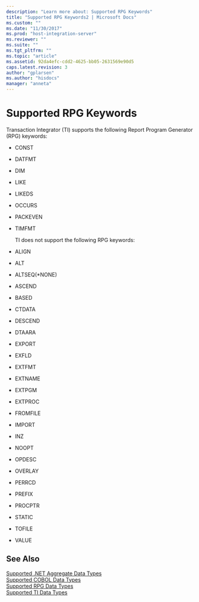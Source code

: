 ```yaml
---
description: "Learn more about: Supported RPG Keywords"
title: "Supported RPG Keywords2 | Microsoft Docs"
ms.custom: ""
ms.date: "11/30/2017"
ms.prod: "host-integration-server"
ms.reviewer: ""
ms.suite: ""
ms.tgt_pltfrm: ""
ms.topic: "article"
ms.assetid: 92da4efc-cdd2-4625-bb05-2631569e90d5
caps.latest.revision: 3
author: "gplarsen"
ms.author: "hisdocs"
manager: "anneta"
---
```

# Supported RPG Keywords
Transaction Integrator (TI) supports the following Report Program Generator (RPG) keywords:  
  
- CONST  
  
- DATFMT  
  
- DIM  
  
- LIKE  
  
- LIKEDS  
  
- OCCURS  
  
- PACKEVEN  
  
- TIMFMT  
  
  TI does not support the following RPG keywords:  
  
- ALIGN  
  
- ALT  
  
- ALTSEQ(*NONE)  
  
- ASCEND  
  
- BASED  
  
- CTDATA  
  
- DESCEND  
  
- DTAARA  
  
- EXPORT  
  
- EXFLD  
  
- EXTFMT  
  
- EXTNAME  
  
- EXTPGM  
  
- EXTPROC  
  
- FROMFILE  
  
- IMPORT  
  
- INZ  
  
- NOOPT  
  
- OPDESC  
  
- OVERLAY  
  
- PERRCD  
  
- PREFIX  
  
- PROCPTR  
  
- STATIC  
  
- TOFILE  
  
- VALUE  
  
## See Also  
 [Supported .NET Aggregate Data Types](../core/supported-net-aggregate-data-types1.md)   
 [Supported COBOL Data Types](../core/supported-cobol-data-types2.md)   
 [Supported RPG Data Types](../core/supported-rpg-data-types2.md)   
 [Supported TI Data Types](../core/supported-ti-data-types2.md)
